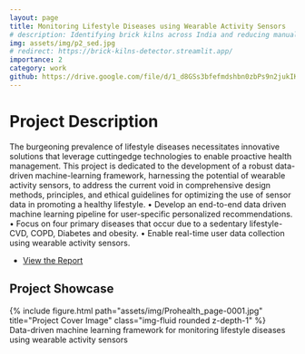 ```yaml
---
layout: page
title: Monitoring Lifestyle Diseases using Wearable Activity Sensors
# description: Identifying brick kilns across India and reducing manual annotation efforts using active learning by 30%.
img: assets/img/p2_sed.jpg
# redirect: https://brick-kilns-detector.streamlit.app/
importance: 2
category: work
github: https://drive.google.com/file/d/1_d8GSs3bfefmdshbn0zbPs9n2jukIKLu/view?usp=sharing
---
```


# Project Description

The burgeoning prevalence of lifestyle diseases necessitates innovative solutions that leverage cuttingedge
technologies to enable proactive health management. This project is dedicated to the development
of a robust data-driven machine-learning framework, harnessing the potential of wearable
activity sensors, to address the current void in comprehensive design methods, principles, and ethical
guidelines for optimizing the use of sensor data in promoting a healthy lifestyle.
• Develop an end-to-end data driven machine learning pipeline for user-specific personalized recommendations.
• Focus on four primary diseases that occur due to a sedentary lifestyle-CVD, COPD, Diabetes and obesity.
• Enable real-time user data collection using wearable activity sensors.

<!-- <big><b>Research Paper accepted at NeurIPS 2023 Workshop on Active Learning in the Real World,2023. Here's the published [version](https://drive.google.com/file/d/1feZUEhzxBBCxrD9e98_UFtD1Ygvbqjlj/view?usp=drive_link)</b></big> -->

- [View the Report](https://drive.google.com/file/d/1_d8GSs3bfefmdshbn0zbPs9n2jukIKLu/view?usp=sharing)
<!-- - [GitHub Repository](https://github.com/aditiagarwal-02/brick-kiln) -->

## Project Showcase

<div class="row">
    <div class="col-sm mt-3 mt-md-0">
        {% include figure.html path="assets/img/Prohealth_page-0001.jpg" title="Project Cover Image" class="img-fluid rounded z-depth-1" %}
    </div>
</div>

<div class="caption">
    Data-driven machine learning framework for
monitoring lifestyle diseases using wearable
activity sensors</div>


